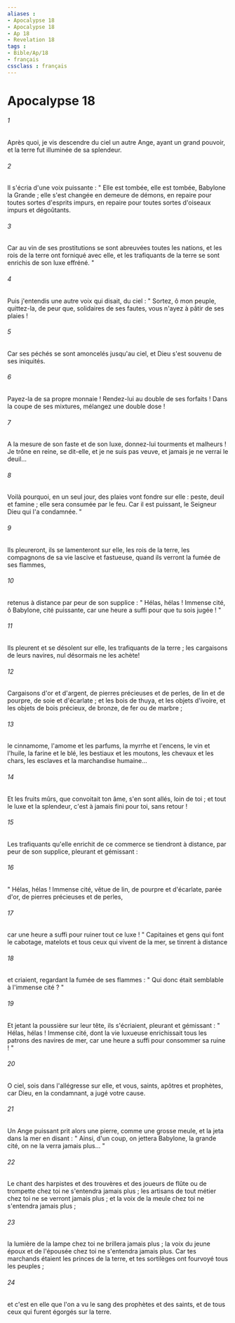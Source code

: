```yaml
---
aliases : 
- Apocalypse 18
- Apocalypse 18
- Ap 18
- Revelation 18
tags : 
- Bible/Ap/18
- français
cssclass : français
---
```


# Apocalypse 18

###### 1
Après quoi, je vis descendre du ciel un autre Ange, ayant un grand pouvoir, et la terre fut illuminée de sa splendeur. 
###### 2
Il s'écria d'une voix puissante : " Elle est tombée, elle est tombée, Babylone la Grande ; elle s'est changée en demeure de démons, en repaire pour toutes sortes d'esprits impurs, en repaire pour toutes sortes d'oiseaux impurs et dégoûtants. 
###### 3
Car au vin de ses prostitutions se sont abreuvées toutes les nations, et les rois de la terre ont forniqué avec elle, et les trafiquants de la terre se sont enrichis de son luxe effréné. " 
###### 4
Puis j'entendis une autre voix qui disait, du ciel : " Sortez, ô mon peuple, quittez-la, de peur que, solidaires de ses fautes, vous n'ayez à pâtir de ses plaies ! 
###### 5
Car ses péchés se sont amoncelés jusqu'au ciel, et Dieu s'est souvenu de ses iniquités. 
###### 6
Payez-la de sa propre monnaie ! Rendez-lui au double de ses forfaits ! Dans la coupe de ses mixtures, mélangez une double dose ! 
###### 7
A la mesure de son faste et de son luxe, donnez-lui tourments et malheurs ! Je trône en reine, se dit-elle, et je ne suis pas veuve, et jamais je ne verrai le deuil... 
###### 8
Voilà pourquoi, en un seul jour, des plaies vont fondre sur elle : peste, deuil et famine ; elle sera consumée par le feu. Car il est puissant, le Seigneur Dieu qui l'a condamnée. " 
###### 9
Ils pleureront, ils se lamenteront sur elle, les rois de la terre, les compagnons de sa vie lascive et fastueuse, quand ils verront la fumée de ses flammes, 
###### 10
retenus à distance par peur de son supplice : " Hélas, hélas ! Immense cité, ô Babylone, cité puissante, car une heure a suffi pour que tu sois jugée ! " 
###### 11
Ils pleurent et se désolent sur elle, les trafiquants de la terre ; les cargaisons de leurs navires, nul désormais ne les achète! 
###### 12
Cargaisons d'or et d'argent, de pierres précieuses et de perles, de lin et de pourpre, de soie et d'écarlate ; et les bois de thuya, et les objets d'ivoire, et les objets de bois précieux, de bronze, de fer ou de marbre ; 
###### 13
le cinnamome, l'amome et les parfums, la myrrhe et l'encens, le vin et l'huile, la farine et le blé, les bestiaux et les moutons, les chevaux et les chars, les esclaves et la marchandise humaine... 
###### 14
Et les fruits mûrs, que convoitait ton âme, s'en sont allés, loin de toi ; et tout le luxe et la splendeur, c'est à jamais fini pour toi, sans retour ! 
###### 15
Les trafiquants qu'elle enrichit de ce commerce se tiendront à distance, par peur de son supplice, pleurant et gémissant : 
###### 16
" Hélas, hélas ! Immense cité, vêtue de lin, de pourpre et d'écarlate, parée d'or, de pierres précieuses et de perles, 
###### 17
car une heure a suffi pour ruiner tout ce luxe ! " Capitaines et gens qui font le cabotage, matelots et tous ceux qui vivent de la mer, se tinrent à distance 
###### 18
et criaient, regardant la fumée de ses flammes : " Qui donc était semblable à l'immense cité ? " 
###### 19
Et jetant la poussière sur leur tête, ils s'écriaient, pleurant et gémissant : " Hélas, hélas ! Immense cité, dont la vie luxueuse enrichissait tous les patrons des navires de mer, car une heure a suffi pour consommer sa ruine ! " 
###### 20
O ciel, sois dans l'allégresse sur elle, et vous, saints, apôtres et prophètes, car Dieu, en la condamnant, a jugé votre cause. 
###### 21
Un Ange puissant prit alors une pierre, comme une grosse meule, et la jeta dans la mer en disant : " Ainsi, d'un coup, on jettera Babylone, la grande cité, on ne la verra jamais plus... " 
###### 22
Le chant des harpistes et des trouvères et des joueurs de flûte ou de trompette chez toi ne s'entendra jamais plus ; les artisans de tout métier chez toi ne se verront jamais plus ; et la voix de la meule chez toi ne s'entendra jamais plus ; 
###### 23
la lumière de la lampe chez toi ne brillera jamais plus ; la voix du jeune époux et de l'épousée chez toi ne s'entendra jamais plus. Car tes marchands étaient les princes de la terre, et tes sortilèges ont fourvoyé tous les peuples ; 
###### 24
et c'est en elle que l'on a vu le sang des prophètes et des saints, et de tous ceux qui furent égorgés sur la terre. 
